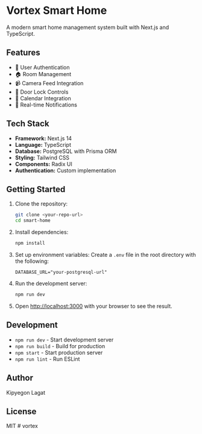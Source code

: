 # Vortex Smart Home

A modern smart home management system built with Next.js and TypeScript.

## Features

- 🔐 User Authentication
- 🏠 Room Management
- 📹 Camera Feed Integration
- 🚪 Door Lock Controls
- 📅 Calendar Integration
- 🔔 Real-time Notifications

## Tech Stack

- **Framework:** Next.js 14
- **Language:** TypeScript
- **Database:** PostgreSQL with Prisma ORM
- **Styling:** Tailwind CSS
- **Components:** Radix UI
- **Authentication:** Custom implementation

## Getting Started

1. Clone the repository:
   ```bash
   git clone <your-repo-url>
   cd smart-home
   ```

2. Install dependencies:
   ```bash
   npm install
   ```

3. Set up environment variables:
   Create a `.env` file in the root directory with the following:
   ```env
   DATABASE_URL="your-postgresql-url"
   ```

4. Run the development server:
   ```bash
   npm run dev
   ```

5. Open [http://localhost:3000](http://localhost:3000) with your browser to see the result.

## Development

- `npm run dev` - Start development server
- `npm run build` - Build for production
- `npm start` - Start production server
- `npm run lint` - Run ESLint

## Author

Kipyegon Lagat

## License

MIT
#   v o r t e x  
 